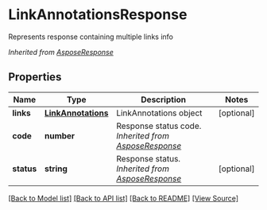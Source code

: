 ﻿# LinkAnnotationsResponse
Represents response containing multiple links info

*Inherited from [AsposeResponse](AsposeResponse.md)*
## Properties
Name | Type | Description | Notes
------------ | ------------- | ------------- | -------------
**links** | [**LinkAnnotations**](LinkAnnotations.md) | LinkAnnotations object | [optional]
**code** | **number** | Response status code.<br />*Inherited from [AsposeResponse](AsposeResponse.md)* | 
**status** | **string** | Response status.<br />*Inherited from [AsposeResponse](AsposeResponse.md)* | [optional]

[[Back to Model list]](../README.md#documentation-for-models) [[Back to API list]](../README.md#documentation-for-api-endpoints) [[Back to README]](../README.md) [[View Source]](../src/models/linkAnnotationsResponse.ts)

